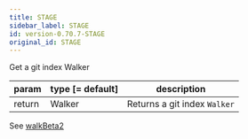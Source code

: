 ```yaml
---
title: STAGE
sidebar_label: STAGE
id: version-0.70.7-STAGE
original_id: STAGE
---
```


Get a git index Walker

| param  | type [= default] | description                  |
| ------ | ---------------- | ---------------------------- |
| return | Walker           | Returns a git index `Walker` |

See [walkBeta2](./walkBeta2.md)

<script>
(function rewriteEditLink() {
  const el = document.querySelector('a.edit-page-link.button');
  if (el) {
    el.href = 'https://github.com/isomorphic-git/isomorphic-git/edit/master/src/commands/STAGE.js';
  }
})();
</script>